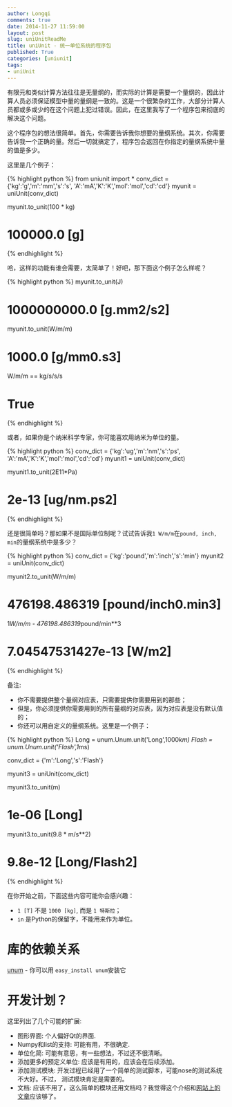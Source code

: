 ```yaml
---
author: Longqi
comments: true
date: 2014-11-27 11:59:00
layout: post
slug: uniUnitReadMe
title: uniUnit - 统一单位系统的程序包
published: True
categories: [uniunit]
tags:
- uniUnit
---
```


有限元和类似计算方法往往是无量纲的，而实际的计算是需要一个量纲的，因此计算人员必须保证模型中量的量纲是一致的。这是一个很繁杂的工作，大部分计算人员都或多或少的在这个问题上犯过错误。因此，在这里我写了一个程序包来彻底的解决这个问题。

这个程序包的想法很简单。首先，你需要告诉我你想要的量纲系统。其次，你需要告诉我一个正确的量。然后一切就搞定了，程序包会返回在你指定的量纲系统中量的值是多少。

这里是几个例子：

{% highlight python %}
from uniunit import *
conv_dict = {'kg':'g','m':'mm','s':'s',
			'A':'mA','K':'K','mol':'mol','cd':'cd'}
myunit = uniUnit(conv_dict)

myunit.to_unit(100 * kg)
# 100000.0 [g]
{% endhighlight %}

哈，这样的功能有谁会需要，太简单了！好吧，那下面这个例子怎么样呢？

{% highlight python %}
myunit.to_unit(J)
# 1000000000.0 [g.mm2/s2]

myunit.to_unit(W/m/m)
# 1000.0 [g/mm0.s3]

W/m/m == kg/s/s/s
# True
{% endhighlight %}

或者，如果你是个纳米科学专家，你可能喜欢用纳米为单位的量。

{% highlight python %}
conv_dict = {'kg':'ug','m':'nm','s':'ps',
			'A':'mA','K':'K','mol':'mol','cd':'cd'}
myunit1 = uniUnit(conv_dict)

myunit1.to_unit(2E11*Pa)
# 2e-13 [ug/nm.ps2]
{% endhighlight %}

还是很简单吗？那如果不是国际单位制呢？试试告诉我`1 W/m/m`在`pound, inch, min`的量纲系统中是多少？

{% highlight python %}
conv_dict = {'kg':'pound','m':'inch','s':'min'}
myunit2 = uniUnit(conv_dict)

myunit2.to_unit(W/m/m)
# 476198.486319 [pound/inch0.min3]

1*W/m/m - 476198.486319*pound/min**3
#  7.04547531427e-13 [W/m2]
{% endhighlight %}

备注: 

- 你不需要提供整个量纲对应表，只需要提供你需要用到的那些；
- 但是，你必须提供你需要用到的所有量纲的对应表，因为对应表是没有默认值的；
- 你还可以用自定义的量纲系统。这里是一个例子：

{% highlight python %}
Long = unum.Unum.unit('Long',1000*km)
Flash = unum.Unum.unit('Flash',1*ms)

conv_dict = {'m':'Long','s':'Flash'}

myunit3 = uniUnit(conv_dict)

myunit3.to_unit(m)
# 1e-06 [Long]

myunit3.to_unit(9.8 * m/s**2)
# 9.8e-12 [Long/Flash2]

{% endhighlight %}


在你开始之前，下面这些内容可能你会感兴趣：

- `1 [T]` 不是 `1000 [kg]`, 而是 `1 特斯拉`；
- `in` 是Python的保留字，不能用来作为单位。


库的依赖关系
============
[unum](https://pypi.python.org/pypi/Unum) - 你可以用 `easy_install unum`安装它


开发计划？
==========
这里列出了几个可能的扩展:

- 图形界面: 个人偏好Qt的界面.
- Numpy和list的支持: 可能有用，不很确定.
- 单位化简: 可能有意思，有一些想法，不过还不很清晰。
- 添加更多的预定义单位: 应该是有用的，应该会在后续添加。
- 添加测试模块: 开发过程已经用了一个简单的测试脚本，可能nose的测试系统不大好。不过， 测试模块肯定是需要的。
- 文档: 应该不用了，这么简单的模块还用文档吗？我觉得这个介绍和[网站上的文章](https://wanglongqi.github.io/uniUnit/)应该够了。

